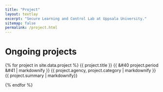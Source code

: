 ```yaml
---
title: "Project"
layout: textlay
excerpt: "Secure Learning and Control Lab at Uppsala University."
sitemap: false
permalink: /project.html
---
```


# Ongoing projects

{% for project in site.data.project %}
{{ project.title }} {{ &#40 project.period &#41 | markdownify }}
{{ project.agency, project.category | markdownify }}
{{ project.summary | markdownify}}
<br/>

{% endfor %}
